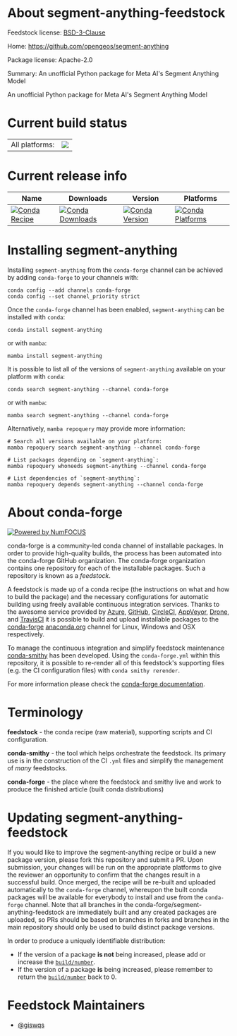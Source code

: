 About segment-anything-feedstock
================================

Feedstock license: [BSD-3-Clause](https://github.com/conda-forge/segment-anything-feedstock/blob/main/LICENSE.txt)

Home: https://github.com/opengeos/segment-anything

Package license: Apache-2.0

Summary: An unofficial Python package for Meta AI's Segment Anything Model

An unofficial Python package for Meta AI's Segment Anything Model

Current build status
====================


<table><tr><td>All platforms:</td>
    <td>
      <a href="https://dev.azure.com/conda-forge/feedstock-builds/_build/latest?definitionId=19252&branchName=main">
        <img src="https://dev.azure.com/conda-forge/feedstock-builds/_apis/build/status/segment-anything-feedstock?branchName=main">
      </a>
    </td>
  </tr>
</table>

Current release info
====================

| Name | Downloads | Version | Platforms |
| --- | --- | --- | --- |
| [![Conda Recipe](https://img.shields.io/badge/recipe-segment--anything-green.svg)](https://anaconda.org/conda-forge/segment-anything) | [![Conda Downloads](https://img.shields.io/conda/dn/conda-forge/segment-anything.svg)](https://anaconda.org/conda-forge/segment-anything) | [![Conda Version](https://img.shields.io/conda/vn/conda-forge/segment-anything.svg)](https://anaconda.org/conda-forge/segment-anything) | [![Conda Platforms](https://img.shields.io/conda/pn/conda-forge/segment-anything.svg)](https://anaconda.org/conda-forge/segment-anything) |

Installing segment-anything
===========================

Installing `segment-anything` from the `conda-forge` channel can be achieved by adding `conda-forge` to your channels with:

```
conda config --add channels conda-forge
conda config --set channel_priority strict
```

Once the `conda-forge` channel has been enabled, `segment-anything` can be installed with `conda`:

```
conda install segment-anything
```

or with `mamba`:

```
mamba install segment-anything
```

It is possible to list all of the versions of `segment-anything` available on your platform with `conda`:

```
conda search segment-anything --channel conda-forge
```

or with `mamba`:

```
mamba search segment-anything --channel conda-forge
```

Alternatively, `mamba repoquery` may provide more information:

```
# Search all versions available on your platform:
mamba repoquery search segment-anything --channel conda-forge

# List packages depending on `segment-anything`:
mamba repoquery whoneeds segment-anything --channel conda-forge

# List dependencies of `segment-anything`:
mamba repoquery depends segment-anything --channel conda-forge
```


About conda-forge
=================

[![Powered by
NumFOCUS](https://img.shields.io/badge/powered%20by-NumFOCUS-orange.svg?style=flat&colorA=E1523D&colorB=007D8A)](https://numfocus.org)

conda-forge is a community-led conda channel of installable packages.
In order to provide high-quality builds, the process has been automated into the
conda-forge GitHub organization. The conda-forge organization contains one repository
for each of the installable packages. Such a repository is known as a *feedstock*.

A feedstock is made up of a conda recipe (the instructions on what and how to build
the package) and the necessary configurations for automatic building using freely
available continuous integration services. Thanks to the awesome service provided by
[Azure](https://azure.microsoft.com/en-us/services/devops/), [GitHub](https://github.com/),
[CircleCI](https://circleci.com/), [AppVeyor](https://www.appveyor.com/),
[Drone](https://cloud.drone.io/welcome), and [TravisCI](https://travis-ci.com/)
it is possible to build and upload installable packages to the
[conda-forge](https://anaconda.org/conda-forge) [anaconda.org](https://anaconda.org/)
channel for Linux, Windows and OSX respectively.

To manage the continuous integration and simplify feedstock maintenance
[conda-smithy](https://github.com/conda-forge/conda-smithy) has been developed.
Using the ``conda-forge.yml`` within this repository, it is possible to re-render all of
this feedstock's supporting files (e.g. the CI configuration files) with ``conda smithy rerender``.

For more information please check the [conda-forge documentation](https://conda-forge.org/docs/).

Terminology
===========

**feedstock** - the conda recipe (raw material), supporting scripts and CI configuration.

**conda-smithy** - the tool which helps orchestrate the feedstock.
                   Its primary use is in the construction of the CI ``.yml`` files
                   and simplify the management of *many* feedstocks.

**conda-forge** - the place where the feedstock and smithy live and work to
                  produce the finished article (built conda distributions)


Updating segment-anything-feedstock
===================================

If you would like to improve the segment-anything recipe or build a new
package version, please fork this repository and submit a PR. Upon submission,
your changes will be run on the appropriate platforms to give the reviewer an
opportunity to confirm that the changes result in a successful build. Once
merged, the recipe will be re-built and uploaded automatically to the
`conda-forge` channel, whereupon the built conda packages will be available for
everybody to install and use from the `conda-forge` channel.
Note that all branches in the conda-forge/segment-anything-feedstock are
immediately built and any created packages are uploaded, so PRs should be based
on branches in forks and branches in the main repository should only be used to
build distinct package versions.

In order to produce a uniquely identifiable distribution:
 * If the version of a package **is not** being increased, please add or increase
   the [``build/number``](https://docs.conda.io/projects/conda-build/en/latest/resources/define-metadata.html#build-number-and-string).
 * If the version of a package **is** being increased, please remember to return
   the [``build/number``](https://docs.conda.io/projects/conda-build/en/latest/resources/define-metadata.html#build-number-and-string)
   back to 0.

Feedstock Maintainers
=====================

* [@giswqs](https://github.com/giswqs/)

